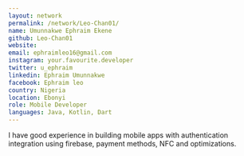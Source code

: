 ```yaml
---
layout: network
permalink: /network/Leo-Chan01/
name: Umunnakwe Ephraim Ekene
github: Leo-Chan01
website:
email: ephraimleo16@gmail.com
instagram: your.favourite.developer
twitter: u_ephraim
linkedin: Ephraim Umunnakwe
facebook: Ephraim leo
country: Nigeria
location: Ebonyi
role: Mobile Developer
languages: Java, Kotlin, Dart
---
```


I have good experience in building mobile apps with authentication integration using firebase, payment methods, NFC and optimizations.
